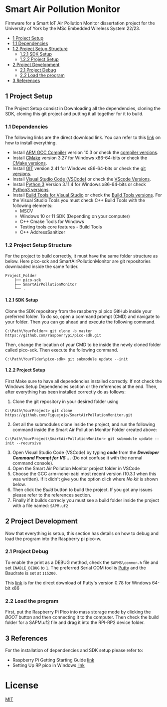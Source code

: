 # Smart Air Pollution Monitor
Firmware for a Smart IoT Air Pollution Monitor dissertation project for the University of York by the MSc Embedded Wireless System 22/23.

- [1 Project Setup](#ProjectSetup)
 - [1.1 Dependencies](#Dependencies)
 - [1.2 Project Setup Structure ](#PStructure)
   - [1.2.1 SDK Setup](#SDKSetup)
   - [1.2.2 Project Setup](#PSetup)
- [2 Project Development](#PDev)
	- [2.1 Project Debug](#PDebug)
	- [2.2 Load the program](#LoadProgram)
- [3 References](#Ref)

   
<a name="ProjectSetup"></a>
## 1 Project Setup
The Project Setup consist in Downloading all the dependencies, cloning the SDK, cloning this git project and putting it all together for it to build.

<a name="Dependencies"></a>
### 1.1 Dependencies 
The following links are the direct download link. You can refer to this [link](https://vanhunteradams.com/Pico/Setup/PicoSetup.html) on how to install everything.
- Install [ARM GCC Compiler](https://developer.arm.com/-/media/Files/downloads/gnu-rm/10.3-2021.10/gcc-arm-none-eabi-10.3-2021.10-win32.exe?rev=29bb46cfa0434fbda93abb33c1d480e6&hash=B2C5AAE07841929A0D0BF460896D6E52s) version 10.3 or check the [compiler versions](https://developer.arm.com/downloads/-/gnu-rm).
- Install [CMake](https://github.com/Kitware/CMake/releases/download/v3.27.0-rc2/cmake-3.27.0-rc2-windows-x86_64.msi) version 3.27 for Windows x86-64-bits or check the [CMake versions](https://cmake.org/download/).
- Install [GIT](https://github.com/git-for-windows/git/releases/download/v2.41.0.windows.1/Git-2.41.0-64-bit.exe) version 2.41 for Windows x86-64-bits or check the [git versions](https://git-scm.com/downloads).
- Install [Visual Studio Code (VSCode)](https://code.visualstudio.com/docs/?dv=win) or check the [VScode Versions](https://code.visualstudio.com/).
- Install [Python 3](https://www.python.org/ftp/python/3.11.4/python-3.11.4-amd64.exe) Version 3.11.4 for Windows x86-64-bits or check [Python3 versions](https://www.python.org/downloads/).
- Install [Build Tools for Visual Studio](https://aka.ms/vs/17/release/vs_BuildTools.exe) or check the [Build Tools versions](https://visualstudio.microsoft.com/es/downloads/#build-tools-for-visual-studio-2022).
For the Visual Studio Tools you must check C++ Build Tools with the following elements:
  - MSCV
  - Windows 10 or 11 SDK (Depending on your computer)
  - C++ Cmake Tools for Windows
  - Testing tools core features - Build Tools
  - C++ AddressSanitizer


 <a name="PStructure"></a>
### 1.2 Project Setup Structure 
For the project to build correctly, it must have the same folder structure as below. Here pico-sdk and SmartAirPollutionMonitor are git repositories downloaded inside the same folder.
```
Project_Folder
	├── pico-sdk
	├── SmartAirPollutionMonitor
	└── .
```


 <a name="SDKSetup"></a>
#### 1.2.1 SDK Setup
Clone the SDK repository from the raspberry pi pico GitHub inside your preferred folder. To do so, open a command prompt (CMD) and navigate to your folder. Then you can go ahead and execute the following command.

```shell
C:\Path\YourFolder> git clone -b master https://github.com/raspberrypi/pico-sdk.git
``` 
Then, change the location of your CMD to be inside the newly cloned folder called pico-sdk. Then execute the following command.
```shell
C:\Path\YourFlder\pico-sdk> git submodule update --init
```

 <a name="PSetup"></a>
#### 1.2.2 Project Setup
First Make sure to have all dependencies installed correctly. If not check the Windows Setup Dependencies section or the references at the end. Then, after everything has been installed correctly do as follows:
1.  Clone the git repository in your desired folder using 
```shell
C:\Path\YourProject> git clone https://github.com/Figuejojo/SmartAirPollutionMonitor.git
``` 
2. Get all the submodules clone inside the project, and run the following command inside the Smart Air Pollution Monitor Folder created above:
```shell
C:\Path\YourProject\SmartAirPollutionMonitor> git submodule update --init --recursive
```
3. Open Visual Studio Code (VSCode) by typing ***code*** from the ***Developer Command Prompt for VS ...*** (Do not confuse it with the normal command console).
4. Open the Smart Air Pollution Monitor project folder in VSCode
5. Choose the GCC arm-none-eabi most recent version (10.3.1 when this was written). If it didn't give you the option click where *No kit* is shown below.
6. Then click the *Build* button to build the project. If you got any issues please refer to the references section.
7. Finally if it builds correcly you must see a build folder inside the project with a file named: ```SAPM.uf2```


 <a name="PDev"></a>
## 2 Project Development
Now that everything is setup, this section has details on how to debug and load the program into the Raspberry pi pico-w.

 <a name="PDebug"></a>
### 2.1 Project Debug
To enable the print as a DEBUG method, check the ```SAPMS\common.h``` file and set ```ENABLE_DEBUG``` to ```1```. 
The preferred Serial COM tool is [Putty](https://www.putty.org/) and the Baudrate is set at ```115200```.

This [link](https://the.earth.li/~sgtatham/putty/latest/w64/putty-64bit-0.78-installer.msi) is for the direct download of Putty's version 0.78 for Windows 64-bit x86 

<a name="LoadProgram"></a>
### 2.2 Load the program
First, put the Raspberry Pi Pico into mass storage mode by clicking the *BOOT* button and then connecting it to the computer. Then check the build folder for a SAPM.uf2 file and drag it into the RPI-RP2 device folder.  

<a name="Ref"></a>
## 3 References
For the installation of dependencies and SDK setup please refer to:
- Raspberry Pi Getting Starting Guide [link](https://datasheets.raspberrypi.com/pico/getting-started-with-pico.pdf)
- Setting Up RP pico in Windows [link](https://vanhunteradams.com/Pico/Setup/PicoSetup.html)

# License

[MIT](https://choosealicense.com/licenses/mit/)
